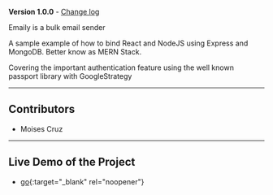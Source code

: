 **Version 1.0.0** - [Change log](CHANGELOG.md)

Emaily is a bulk email sender

A sample example of how to bind React and NodeJS using Express and MongoDB. Better know as MERN Stack.

Covering the important authentication feature using the well known passport library with GoogleStrategy

---

## Contributors

- Moises Cruz

---

## Live Demo of the Project

- [go](https://serene-waters-70574.herokuapp.com){:target="_blank" rel="noopener"}
